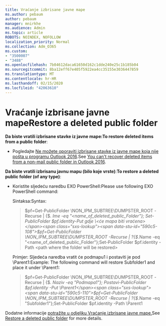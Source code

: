 ```yaml
---
title: Vraćanje izbrisane javne mape
ms.author: pebaum
author: pebaum
manager: mnirkhe
ms.audience: Admin
ms.topic: article
ROBOTS: NOINDEX, NOFOLLOW
localization_priority: Normal
ms.collection: Adm_O365
ms.custom:
- "3500007"
- "3488"
ms.openlocfilehash: 7b04612daca61650d162c1dde240e25c1b185b04
ms.sourcegitcommit: 8ba12eff67e405f5922ea4cc35155e3036447859
ms.translationtype: MT
ms.contentlocale: hr-HR
ms.lasthandoff: 02/15/2020
ms.locfileid: "42063610"
---
```

# <a name="restore-a-deleted-public-folder"></a><span data-ttu-id="590c5-102">Vraćanje izbrisane javne mape</span><span class="sxs-lookup"><span data-stu-id="590c5-102">Restore a deleted public folder</span></span>

<span data-ttu-id="590c5-103">**Da biste vratili izbrisane stavke iz javne mape:**</span><span class="sxs-lookup"><span data-stu-id="590c5-103">**To restore deleted items from a public folder**:</span></span>

- <span data-ttu-id="590c5-104">Pogledajte [Ne možete oporaviti izbrisane stavke iz javne mape koja nije pošta u programu Outlook 2016](https://aka.ms/pfrec).</span><span class="sxs-lookup"><span data-stu-id="590c5-104">See [You can't recover deleted items from a non-mail public folder in Outlook 2016](https://aka.ms/pfrec).</span></span>
 
<span data-ttu-id="590c5-105">**Da biste vratili izbrisanu javnu mapu (bilo koje vrste)**:</span><span class="sxs-lookup"><span data-stu-id="590c5-105">**To restore a deleted public folder (of any type)**:</span></span> 

- <span data-ttu-id="590c5-106">Koristite sljedeću naredbu EXO PowerShell:</span><span class="sxs-lookup"><span data-stu-id="590c5-106">Please use following EXO PowerShell command:</span></span>

    <span data-ttu-id="590c5-107">Sintaksa:</span><span class="sxs-lookup"><span data-stu-id="590c5-107">Syntax:</span></span>

    ><span data-ttu-id="590c5-108">$pf=Get-PublicFolder \NON_IPM_SUBTREE\DUMPSTER_ROOT -Recurse | {$_. Ime -eq "\<name_of_deleted_public_Folder"}; Set-PublicFolder $pf.identity-Put gdje \<će mapa biti vraćena></span><span class="sxs-lookup"><span data-stu-id="590c5-108">$pf=Get-PublicFolder \NON_IPM_SUBTREE\DUMPSTER_ROOT -Recurse  | ?{$_.Name -eq "\<name_of_deleted_public_Folder"};Set-PublicFolder $pf.identity -Path \<path where the folder will be restored></span></span>

    <span data-ttu-id="590c5-109">Primjer: Sljedeća naredba vratit će podmapu1 i postaviti je pod \Parent1:</span><span class="sxs-lookup"><span data-stu-id="590c5-109">Example: The following command will restore Subfolder1 and place it under \Parent1:</span></span>

    ><span data-ttu-id="590c5-110">$pf=Get-PublicFolder \NON_IPM_SUBTREE\DUMPSTER_ROOT -Recurse | {$_. Naziv -eq "Podmapa1"}; Postavi-PublicFolder $pf.identity -Put \Parent1</span><span class="sxs-lookup"><span data-stu-id="590c5-110">$pf=Get-PublicFolder \NON_IPM_SUBTREE\DUMPSTER_ROOT -Recurse | ?{$_.Name -eq "Subfolder1"};Set-PublicFolder $pf.identity -Path \Parent1</span></span>

<span data-ttu-id="590c5-111">Dodatne informacije [potražite u odjeljku Vraćanje izbrisane javne mape.](https://docs.microsoft.com/exchange/collaboration-exo/public-folders/restore-deleted-public-folder)</span><span class="sxs-lookup"><span data-stu-id="590c5-111">See [Restore a deleted public folder](https://docs.microsoft.com/exchange/collaboration-exo/public-folders/restore-deleted-public-folder) for more details.</span></span>
